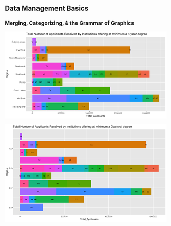 ## Data Management Basics
### Merging, Categorizing, & the Grammar of Graphics

![](P1Pt1Plot1.png)

![](P1Pt1Plot2.png)


